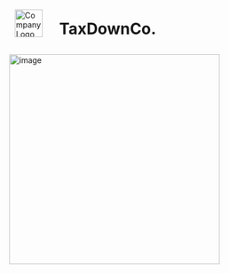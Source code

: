 <div style=" display: flex ; justify-content: flex-start; gap: 30px ; padding: 10px; align-items: center;">
        <img src="https://github.com/user-attachments/assets/09be03c9-b0ae-42e7-90e8-d3b6c02ba61e" alt="Company Logo" style="width: 50px; height: auto;">
        <h1>TaxDownCo.</h1>
</div>

<img width="379" alt="image" src="https://github.com/user-attachments/assets/1fa4c1c7-55c8-4560-b785-ee00a2db70da">
